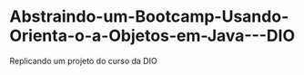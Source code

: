 # Abstraindo-um-Bootcamp-Usando-Orienta-o-a-Objetos-em-Java---DIO
Replicando um projeto do curso da DIO
